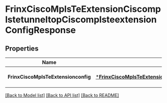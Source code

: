 # FrinxCiscoMplsTeExtensionCiscomplstetunneltopCiscomplsteextensionConfigResponse

## Properties
Name | Type | Description | Notes
------------ | ------------- | ------------- | -------------
**FrinxCiscoMplsTeExtensionconfig** | [***FrinxCiscoMplsTeExtensionCiscomplstetunneltopCiscomplsteextensionConfig**](frinx.cisco.mpls.te.extension.ciscomplstetunneltop.ciscomplsteextension.Config.md) |  | [optional] [default to null]

[[Back to Model list]](../README.md#documentation-for-models) [[Back to API list]](../README.md#documentation-for-api-endpoints) [[Back to README]](../README.md)



